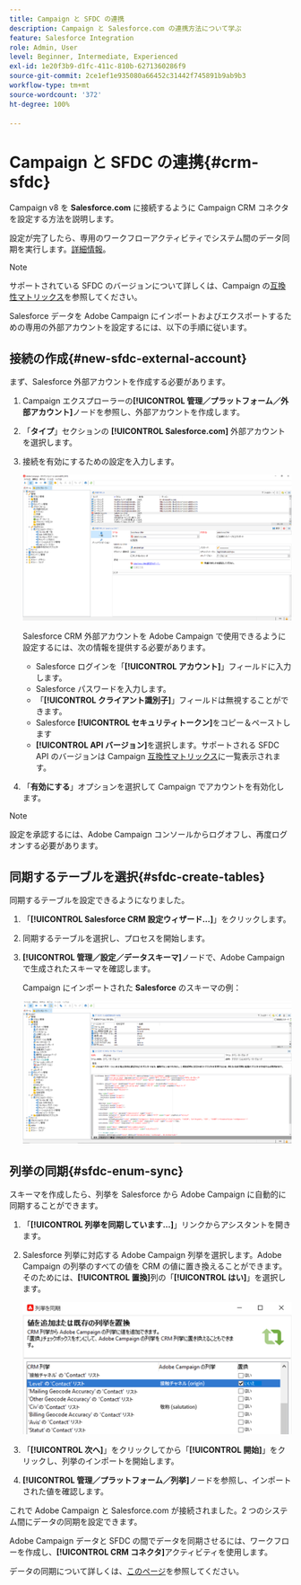 ```yaml
---
title: Campaign と SFDC の連携
description: Campaign と Salesforce.com の連携方法について学ぶ
feature: Salesforce Integration
role: Admin, User
level: Beginner, Intermediate, Experienced
exl-id: 1e20f3b9-d1fc-411c-810b-6271360286f9
source-git-commit: 2ce1ef1e935080a66452c31442f745891b9ab9b3
workflow-type: tm+mt
source-wordcount: '372'
ht-degree: 100%

---
```


# Campaign と SFDC の連携{#crm-sfdc}

Campaign v8 を **Salesforce.com** に接続するように Campaign CRM コネクタを設定する方法を説明します。

設定が完了したら、専用のワークフローアクティビティでシステム間のデータ同期を実行します。[詳細情報](crm-data-sync.md)。

>[!NOTE]
>
>サポートされている SFDC のバージョンについて詳しくは、Campaign の[互換性マトリックス](../start/compatibility-matrix.md)を参照してください。


Salesforce データを Adobe Campaign にインポートおよびエクスポートするための専用の外部アカウントを設定するには、以下の手順に従います。

## 接続の作成{#new-sfdc-external-account}

まず、Salesforce 外部アカウントを作成する必要があります。

1. Campaign エクスプローラーの&#x200B;**[!UICONTROL 管理／プラットフォーム／外部アカウント]**&#x200B;ノードを参照し、外部アカウントを作成します。
1. 「**タイプ**」セクションの **[!UICONTROL Salesforce.com]** 外部アカウントを選択します。
1. 接続を有効にするための設定を入力します。

   ![](assets/sfdc-external-account.png)

   Salesforce CRM 外部アカウントを Adobe Campaign で使用できるように設定するには、次の情報を提供する必要があります。

   * Salesforce ログインを「**[!UICONTROL アカウント]**」フィールドに入力します。
   * Salesforce パスワードを入力します。
   * 「**[!UICONTROL クライアント識別子]**」フィールドは無視することができます。
   * Salesforce **[!UICONTROL セキュリティトークン]**&#x200B;をコピー＆ペーストします
   * **[!UICONTROL API バージョン]**&#x200B;を選択します。サポートされる SFDC API のバージョンは Campaign [互換性マトリックス](../start/compatibility-matrix.md)に一覧表示されます。

1. 「**有効にする**」オプションを選択して Campaign でアカウントを有効化します。

>[!NOTE]
>
>設定を承認するには、Adobe Campaign コンソールからログオフし、再度ログオンする必要があります。

## 同期するテーブルを選択{#sfdc-create-tables}

同期するテーブルを設定できるようになりました。

1. 「**[!UICONTROL Salesforce CRM 設定ウィザード...]**」をクリックします。
1. 同期するテーブルを選択し、プロセスを開始します。
1. **[!UICONTROL 管理／設定／データスキーマ]**&#x200B;ノードで、Adobe Campaign で生成されたスキーマを確認します。

   Campaign にインポートされた **Salesforce** のスキーマの例：

   ![](assets/sfdc-schemas.png)

## 列挙の同期{#sfdc-enum-sync}

スキーマを作成したら、列挙を Salesforce から Adobe Campaign に自動的に同期することができます。

1. 「**[!UICONTROL 列挙を同期しています...]**」リンクからアシスタントを開きます。
1. Salesforce 列挙に対応する Adobe Campaign 列挙を選択します。Adobe Campaign の列挙のすべての値を CRM の値に置き換えることができます。そのためには、**[!UICONTROL 置換]**&#x200B;列の「**[!UICONTROL はい]**」を選択します。

   ![](assets/sfdc-enum.png)

1. 「**[!UICONTROL 次へ]**」をクリックしてから「**[!UICONTROL 開始]**」をクリックし、列挙のインポートを開始します。

1. **[!UICONTROL 管理／プラットフォーム／列挙]**&#x200B;ノードを参照し、インポートされた値を確認します。


これで Adobe Campaign と Salesforce.com が接続されました。2 つのシステム間にデータの同期を設定できます。

Adobe Campaign データと SFDC の間でデータを同期させるには、ワークフローを作成し、**[!UICONTROL CRM コネクタ]**&#x200B;アクティビティを使用します。

データの同期について詳しくは、[このページ](crm-data-sync.md)を参照してください。
